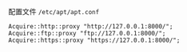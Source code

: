 配置文件 `/etc/apt/apt.conf`

```
Acquire::http::proxy "http://127.0.0.1:8000/";
Acquire::ftp::proxy "ftp://127.0.0.1:8000/";
Acquire::https::proxy "https://127.0.0.1:8000/";
```
